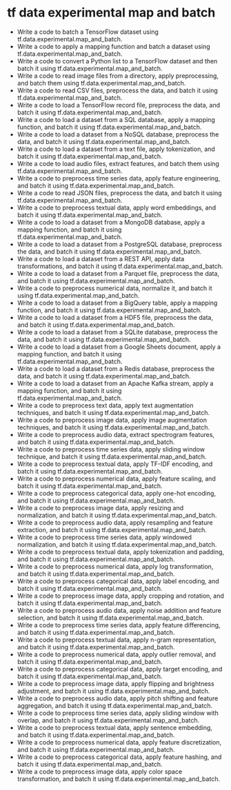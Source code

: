 # tf data experimental map and batch

- Write a code to batch a TensorFlow dataset using tf.data.experimental.map_and_batch.
- Write a code to apply a mapping function and batch a dataset using tf.data.experimental.map_and_batch.
- Write a code to convert a Python list to a TensorFlow dataset and then batch it using tf.data.experimental.map_and_batch.
- Write a code to read image files from a directory, apply preprocessing, and batch them using tf.data.experimental.map_and_batch.
- Write a code to read CSV files, preprocess the data, and batch it using tf.data.experimental.map_and_batch.
- Write a code to load a TensorFlow record file, preprocess the data, and batch it using tf.data.experimental.map_and_batch.
- Write a code to load a dataset from a SQL database, apply a mapping function, and batch it using tf.data.experimental.map_and_batch.
- Write a code to load a dataset from a NoSQL database, preprocess the data, and batch it using tf.data.experimental.map_and_batch.
- Write a code to load a dataset from a text file, apply tokenization, and batch it using tf.data.experimental.map_and_batch.
- Write a code to load audio files, extract features, and batch them using tf.data.experimental.map_and_batch.
- Write a code to preprocess time series data, apply feature engineering, and batch it using tf.data.experimental.map_and_batch.
- Write a code to read JSON files, preprocess the data, and batch it using tf.data.experimental.map_and_batch.
- Write a code to preprocess textual data, apply word embeddings, and batch it using tf.data.experimental.map_and_batch.
- Write a code to load a dataset from a MongoDB database, apply a mapping function, and batch it using tf.data.experimental.map_and_batch.
- Write a code to load a dataset from a PostgreSQL database, preprocess the data, and batch it using tf.data.experimental.map_and_batch.
- Write a code to load a dataset from a REST API, apply data transformations, and batch it using tf.data.experimental.map_and_batch.
- Write a code to load a dataset from a Parquet file, preprocess the data, and batch it using tf.data.experimental.map_and_batch.
- Write a code to preprocess numerical data, normalize it, and batch it using tf.data.experimental.map_and_batch.
- Write a code to load a dataset from a BigQuery table, apply a mapping function, and batch it using tf.data.experimental.map_and_batch.
- Write a code to load a dataset from a HDF5 file, preprocess the data, and batch it using tf.data.experimental.map_and_batch.
- Write a code to load a dataset from a SQLite database, preprocess the data, and batch it using tf.data.experimental.map_and_batch.
- Write a code to load a dataset from a Google Sheets document, apply a mapping function, and batch it using tf.data.experimental.map_and_batch.
- Write a code to load a dataset from a Redis database, preprocess the data, and batch it using tf.data.experimental.map_and_batch.
- Write a code to load a dataset from an Apache Kafka stream, apply a mapping function, and batch it using tf.data.experimental.map_and_batch.
- Write a code to preprocess text data, apply text augmentation techniques, and batch it using tf.data.experimental.map_and_batch.
- Write a code to preprocess image data, apply image augmentation techniques, and batch it using tf.data.experimental.map_and_batch.
- Write a code to preprocess audio data, extract spectrogram features, and batch it using tf.data.experimental.map_and_batch.
- Write a code to preprocess time series data, apply sliding window technique, and batch it using tf.data.experimental.map_and_batch.
- Write a code to preprocess textual data, apply TF-IDF encoding, and batch it using tf.data.experimental.map_and_batch.
- Write a code to preprocess numerical data, apply feature scaling, and batch it using tf.data.experimental.map_and_batch.
- Write a code to preprocess categorical data, apply one-hot encoding, and batch it using tf.data.experimental.map_and_batch.
- Write a code to preprocess image data, apply resizing and normalization, and batch it using tf.data.experimental.map_and_batch.
- Write a code to preprocess audio data, apply resampling and feature extraction, and batch it using tf.data.experimental.map_and_batch.
- Write a code to preprocess time series data, apply windowed normalization, and batch it using tf.data.experimental.map_and_batch.
- Write a code to preprocess textual data, apply tokenization and padding, and batch it using tf.data.experimental.map_and_batch.
- Write a code to preprocess numerical data, apply log transformation, and batch it using tf.data.experimental.map_and_batch.
- Write a code to preprocess categorical data, apply label encoding, and batch it using tf.data.experimental.map_and_batch.
- Write a code to preprocess image data, apply cropping and rotation, and batch it using tf.data.experimental.map_and_batch.
- Write a code to preprocess audio data, apply noise addition and feature selection, and batch it using tf.data.experimental.map_and_batch.
- Write a code to preprocess time series data, apply feature differencing, and batch it using tf.data.experimental.map_and_batch.
- Write a code to preprocess textual data, apply n-gram representation, and batch it using tf.data.experimental.map_and_batch.
- Write a code to preprocess numerical data, apply outlier removal, and batch it using tf.data.experimental.map_and_batch.
- Write a code to preprocess categorical data, apply target encoding, and batch it using tf.data.experimental.map_and_batch.
- Write a code to preprocess image data, apply flipping and brightness adjustment, and batch it using tf.data.experimental.map_and_batch.
- Write a code to preprocess audio data, apply pitch shifting and feature aggregation, and batch it using tf.data.experimental.map_and_batch.
- Write a code to preprocess time series data, apply sliding window with overlap, and batch it using tf.data.experimental.map_and_batch.
- Write a code to preprocess textual data, apply sentence embedding, and batch it using tf.data.experimental.map_and_batch.
- Write a code to preprocess numerical data, apply feature discretization, and batch it using tf.data.experimental.map_and_batch.
- Write a code to preprocess categorical data, apply feature hashing, and batch it using tf.data.experimental.map_and_batch.
- Write a code to preprocess image data, apply color space transformation, and batch it using tf.data.experimental.map_and_batch.